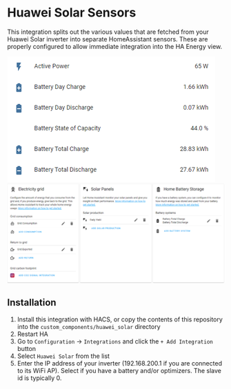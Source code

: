 # Huawei Solar Sensors

This integration splits out the various values that are fetched from your
Huawei Solar inverter into separate HomeAssistant sensors. These are properly
configured  to allow immediate integration into the HA Energy view.

![sensors](images/sensors-screenshot.png)
![energy-config](images/energy-config.png)

## Installation

1. Install this integration with HACS, or copy the contents of this
repository into the `custom_components/huawei_solar` directory
2. Restart HA
3. Go to `Configuration` -> `Integrations` and click the `+ Add Integration` 
button
4. Select `Huawei Solar` from the list
5. Enter the IP address of your inverter (192.168.200.1 if you are connected to 
its WiFi AP). Select if you have a battery and/or optimizers. The slave id is 
typically 0.

